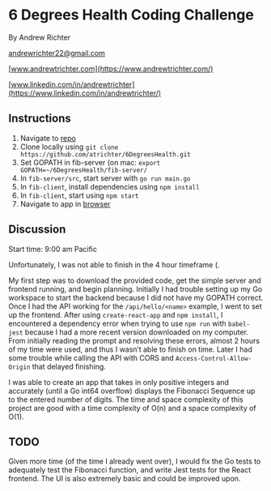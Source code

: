 # 6 Degrees Health Coding Challenge

By Andrew Richter

[andrewrichter22@gmail.com](mailto:andrewrichter22@gmail.com)

[www.andrewtrichter.com](https://www.andrewtrichter.com/)

[www.linkedin.com/in/andrewtrichter](https://www.linkedin.com/in/andrewtrichter/)

## Instructions

1. Navigate to [repo](https://github.com/atrichter/6DegreesHealth)
2. Clone locally using
   `git clone https://github.com/atrichter/6DegreesHealth.git`
3. Set GOPATH in fib-server (on mac: `export GOPATH=~/6DegreesHealth/fib-server/`
4. In `fib-server/src`, start server with `go run main.go`
5. In `fib-client`, install dependencies using `npm install`
6. In `fib-client`, start using `npm start`
7. Navigate to app in [browser](http://localhost:3000)


## Discussion

Start time: 9:00 am Pacific

Unfortunately, I was not able to finish in the 4 hour timeframe (.

My first step was to download the provided code, get the simple server and frontend running, and begin planning. Initially I had trouble setting up my Go workspace to start the backend because I did not have my GOPATH correct. Once I had the API working for the `/api/hello/<name>` example, I went to set up the frontend. After using `create-react-app` and `npm install`, I encountered a dependency error when trying to use `npm run` with `babel-jest` because I had a more recent version downloaded on my computer. From initially reading the prompt and resolving these errors, almost 2 hours of my time were used, and thus I wasn’t able to finish on time. Later I had some trouble while calling the API with CORS and `Access-Control-Allow-Origin` that delayed finishing.

I was able to create an app that takes in only positive integers and accurately (until a Go int64 overflow) displays the Fibonacci Sequence up to the entered number of digits. The time and space complexity of this project are good with a time complexity of O(n) and a space complexity of O(1).


## TODO

Given more time (of the time I already went over), I would fix the Go tests to adequately test the Fibonacci function, and write Jest tests for the React frontend. The UI is also extremely basic and could be improved upon.
